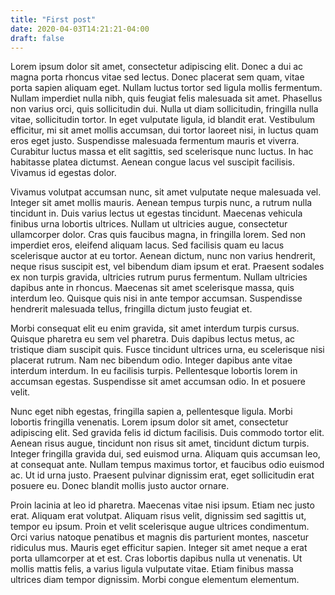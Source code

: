 ```yaml
---
title: "First post"
date: 2020-04-03T14:21:21-04:00
draft: false
---
```



Lorem ipsum dolor sit amet, consectetur adipiscing elit. Donec a dui ac magna porta rhoncus vitae sed lectus. Donec placerat sem quam, vitae porta sapien aliquam eget. Nullam luctus tortor sed ligula mollis fermentum. Nullam imperdiet nulla nibh, quis feugiat felis malesuada sit amet. Phasellus non varius orci, quis sollicitudin dui. Nulla ut diam sollicitudin, fringilla nulla vitae, sollicitudin tortor. In eget vulputate ligula, id blandit erat. Vestibulum efficitur, mi sit amet mollis accumsan, dui tortor laoreet nisi, in luctus quam eros eget justo. Suspendisse malesuada fermentum mauris et viverra. Curabitur luctus massa et elit sagittis, sed scelerisque nunc luctus. In hac habitasse platea dictumst. Aenean congue lacus vel suscipit facilisis. Vivamus id egestas dolor.

Vivamus volutpat accumsan nunc, sit amet vulputate neque malesuada vel. Integer sit amet mollis mauris. Aenean tempus turpis nunc, a rutrum nulla tincidunt in. Duis varius lectus ut egestas tincidunt. Maecenas vehicula finibus urna lobortis ultrices. Nullam ut ultricies augue, consectetur ullamcorper dolor. Cras quis faucibus magna, in fringilla lorem. Sed non imperdiet eros, eleifend aliquam lacus. Sed facilisis quam eu lacus scelerisque auctor at eu tortor. Aenean dictum, nunc non varius hendrerit, neque risus suscipit est, vel bibendum diam ipsum et erat. Praesent sodales ex non turpis gravida, ultricies rutrum purus fermentum. Nullam ultricies dapibus ante in rhoncus. Maecenas sit amet scelerisque massa, quis interdum leo. Quisque quis nisi in ante tempor accumsan. Suspendisse hendrerit malesuada tellus, fringilla dictum justo feugiat et.

Morbi consequat elit eu enim gravida, sit amet interdum turpis cursus. Quisque pharetra eu sem vel pharetra. Duis dapibus lectus metus, ac tristique diam suscipit quis. Fusce tincidunt ultrices urna, eu scelerisque nisi placerat rutrum. Nam nec bibendum odio. Integer dapibus ante vitae interdum interdum. In eu facilisis turpis. Pellentesque lobortis lorem in accumsan egestas. Suspendisse sit amet accumsan odio. In et posuere velit.

Nunc eget nibh egestas, fringilla sapien a, pellentesque ligula. Morbi lobortis fringilla venenatis. Lorem ipsum dolor sit amet, consectetur adipiscing elit. Sed gravida felis id dictum facilisis. Duis commodo tortor elit. Aenean risus augue, tincidunt non risus sit amet, tincidunt dictum turpis. Integer fringilla gravida dui, sed euismod urna. Aliquam quis accumsan leo, at consequat ante. Nullam tempus maximus tortor, et faucibus odio euismod ac. Ut id urna justo. Praesent pulvinar dignissim erat, eget sollicitudin erat posuere eu. Donec blandit mollis justo auctor ornare.

Proin lacinia at leo id pharetra. Maecenas vitae nisi ipsum. Etiam nec justo erat. Aliquam erat volutpat. Aliquam risus velit, dignissim sed sagittis ut, tempor eu ipsum. Proin et velit scelerisque augue ultrices condimentum. Orci varius natoque penatibus et magnis dis parturient montes, nascetur ridiculus mus. Mauris eget efficitur sapien. Integer sit amet neque a erat porta ullamcorper at et est. Cras lobortis dapibus nulla ut venenatis. Ut mollis mattis felis, a varius ligula vulputate vitae. Etiam finibus massa ultrices diam tempor dignissim. Morbi congue elementum elementum.